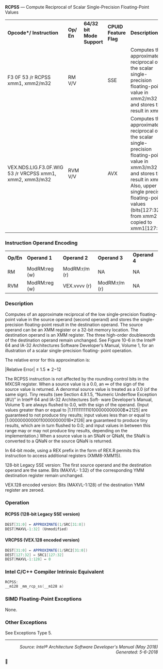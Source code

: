 <b>RCPSS</b> — Compute Reciprocal of Scalar Single-Precision Floating-Point Values
<table>
	<tr>
		<td><b>Opcode*/ Instruction</b></td>
		<td><b>Op/ En</b></td>
		<td><b>64/32 bit Mode Support</b></td>
		<td><b>CPUID Feature Flag</b></td>
		<td><b>Description</b></td>
	</tr>
	<tr>
		<td>F3 0F 53 /r RCPSS xmm1, xmm2/m32</td>
		<td>RM V/V</td>
		<td></td>
		<td>SSE</td>
		<td>Computes the approximate reciprocal of the scalar single-precision floating-point value in xmm2/m32 and stores the result in xmm1.</td>
	</tr>
	<tr>
		<td>VEX.NDS.LIG.F3.0F.WIG 53 /r VRCPSS xmm1, xmm2, xmm3/m32</td>
		<td>RVM V/V</td>
		<td></td>
		<td>AVX</td>
		<td>Computes the approximate reciprocal of the scalar single-precision floating-point value in xmm3/m32 and stores the result in xmm1. Also, upper single precision floating-point values (bits[127:32]) from xmm2 are copied to xmm1[127:32].</td>
	</tr>
</table>


### Instruction Operand Encoding
<table>
	<tr>
		<td><b>Op/En</b></td>
		<td><b>Operand 1</b></td>
		<td><b>Operand 2</b></td>
		<td><b>Operand 3</b></td>
		<td><b>Operand 4</b></td>
	</tr>
	<tr>
		<td>RM</td>
		<td>ModRM:reg (w)</td>
		<td>ModRM:r/m (r)</td>
		<td>NA</td>
		<td>NA</td>
	</tr>
	<tr>
		<td>RVM</td>
		<td>ModRM:reg (w)</td>
		<td>VEX.vvvv (r)</td>
		<td>ModRM:r/m (r)</td>
		<td>NA</td>
	</tr>
</table>


### Description
Computes of an approximate reciprocal of the low single-precision floating-point value in the source operand
(second operand) and stores the single-precision floating-point result in the destination operand. The source
operand can be an XMM register or a 32-bit memory location. The destination operand is an XMM register. The
three high-order doublewords of the destination operand remain unchanged. See Figure 10-6 in the Intel® 64 and
IA-32 Architectures Software Developer’s Manual, Volume 1, for an illustration of a scalar single-precision floating-
point operation.

The relative error for this approximation is:

|Relative Error| ≤ 1.5 ∗ 2−12

The RCPSS instruction is not affected by the rounding control bits in the MXCSR register. When a source value is a
0.0, an ∞ of the sign of the source value is returned. A denormal source value is treated as a 0.0 (of the same sign).
Tiny results (see Section 4.9.1.5, “Numeric Underflow Exception (\#U)” in Intel® 64 and IA-32 Architectures Soft-
ware Developer’s Manual, Volume 1) are always flushed to 0.0, with the sign of the operand. (Input values greater
than or equal to |1.11111111110100000000000B∗2125| are guaranteed to not produce tiny results; input values
less than or equal to |1.00000000000110000000001B\*2126| are guaranteed to produce tiny results, which are in
turn flushed to 0.0; and input values in between this range may or may not produce tiny results, depending on the
implementation.) When a source value is an SNaN or QNaN, the SNaN is converted to a QNaN or the source QNaN
is returned.

In 64-bit mode, using a REX prefix in the form of REX.R permits this instruction to access additional registers
(XMM8-XMM15).

128-bit Legacy SSE version: The first source operand and the destination operand are the same. Bits (MAXVL-
1:32) of the corresponding YMM destination register remain unchanged.

VEX.128 encoded version: Bits (MAXVL-1:128) of the destination YMM register are zeroed.

### Operation


#### RCPSS (128-bit Legacy SSE version)
```java
DEST[31:0] ← APPROXIMATE(1/SRC[31:0])
DEST[MAXVL-1:32] (Unmodified)
```
#### VRCPSS (VEX.128 encoded version)
```java
DEST[31:0] ← APPROXIMATE(1/SRC2[31:0])
DEST[127:32] ← SRC1[127:32]
DEST[MAXVL-1:128] ← 0
```
### Intel C/C++ Compiler Intrinsic Equivalent
```c
RCPSS:
__m128 _mm_rcp_ss(__m128 a)
```
### SIMD Floating-Point Exceptions
None.

### Other Exceptions

See Exceptions Type 5.

 --- 
<p align="right"><i>Source: Intel® Architecture Software Developer's Manual (May 2018)<br>Generated: 5-6-2018</i></p>
